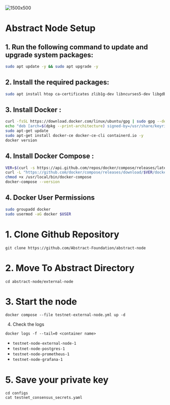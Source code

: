 ![1500x500](https://github.com/user-attachments/assets/d4754dff-ea86-409d-b5f5-bc1114c1394e)


# Abstract Node Setup 

## 1. Run the following command to update and upgrade system packages:

```bash
sudo apt update -y && sudo apt upgrade -y
```
## 2. Install the required packages:

```bash
sudo apt install htop ca-certificates zlib1g-dev libncurses5-dev libgdbm-dev libnss3-dev tmux iptables curl nvme-cli git wget make jq libleveldb-dev build-essential pkg-config ncdu tar clang bsdmainutils lsb-release libssl-dev libreadline-dev libffi-dev jq gcc screen unzip lz4 -y
```
## 3. Install Docker : 

```bash
curl -fsSL https://download.docker.com/linux/ubuntu/gpg | sudo gpg --dearmor -o /usr/share/keyrings/docker-archive-keyring.gpg
echo "deb [arch=$(dpkg --print-architecture) signed-by=/usr/share/keyrings/docker-archive-keyring.gpg] https://download.docker.com/linux/ubuntu $(lsb_release -cs) stable" | sudo tee /etc/apt/sources.list.d/docker.list > /dev/null
sudo apt-get update
sudo apt-get install docker-ce docker-ce-cli containerd.io -y
docker version
```

## 4. Install Docker Compose : 

```bash
VER=$(curl -s https://api.github.com/repos/docker/compose/releases/latest | grep tag_name | cut -d '"' -f 4)
curl -L "https://github.com/docker/compose/releases/download/$VER/docker-compose-$(uname -s)-$(uname -m)" -o /usr/local/bin/docker-compose
chmod +x /usr/local/bin/docker-compose
docker-compose --version
```

## 4. Docker User Permissions

```bash
sudo groupadd docker
sudo usermod -aG docker $USER
```

# 1. Clone Github Repository
```
git clone https://github.com/Abstract-Foundation/abstract-node
```
# 2. Move To Abstract Directory
```
cd abstract-node/external-node
```
# 3. Start the node
```
docker compose --file testnet-external-node.yml up -d
```
4. Check the logs
```
docker logs -f --tail=0 <container name>
```
- `testnet-node-external-node-1`
- `testnet-node-postgres-1`
- `testnet-node-prometheus-1`
- `testnet-node-grafana-1`

# 5. Save your private key
```
cd configs
cat testnet_consensus_secrets.yaml
```
